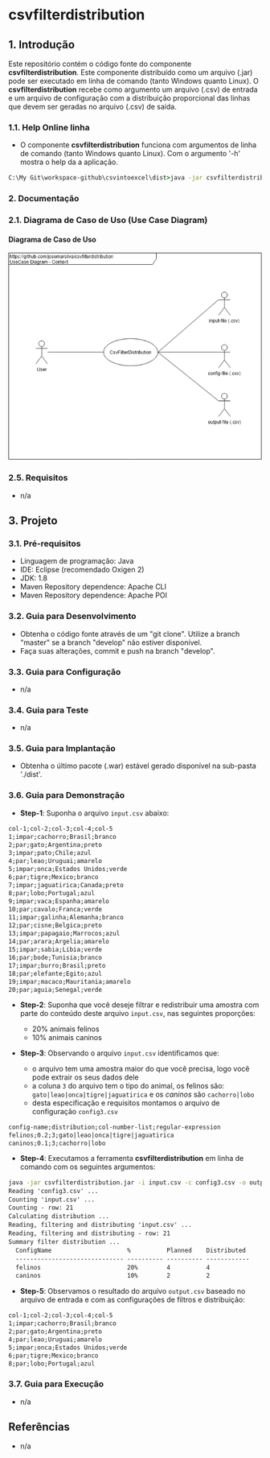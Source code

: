 # csvfilterdistribution

## 1. Introdução ##

Este repositório contém o código fonte do componente **csvfilterdistribution**. Este componente distribuído como um arquivo (.jar) pode ser executado em linha de comando (tanto Windows quanto Linux). O **csvfilterdistribution** recebe como argumento um arquivo (.csv) de entrada e um arquivo de configuração com a distribuição proporcional das linhas que devem ser geradas no arquivo (.csv) de saída.


### 1.1. Help Online linha

* O componente **csvfilterdistribution** funciona com argumentos de linha de comando (tanto Windows quanto Linux). Com o argumento '-h' mostra o help da a aplicação.

```bat
C:\My Git\workspace-github\csvintoexcel\dist>java -jar csvfilterdistribution.jar
```




### 2. Documentação ###

### 2.1. Diagrama de Caso de Uso (Use Case Diagram) ###

#### Diagrama de Caso de Uso

![UseCaseDiagram](doc/UseCaseDiagram%20-%20Context%20-%20CsvFilterDistribution.png)


### 2.5. Requisitos ###

* n/a


## 3. Projeto ##

### 3.1. Pré-requisitos ###

* Linguagem de programação: Java
* IDE: Eclipse (recomendado Oxigen 2)
* JDK: 1.8
* Maven Repository dependence: Apache CLI
* Maven Repository dependence: Apache POI

### 3.2. Guia para Desenvolvimento ###

* Obtenha o código fonte através de um "git clone". Utilize a branch "master" se a branch "develop" não estiver disponível.
* Faça suas alterações, commit e push na branch "develop".


### 3.3. Guia para Configuração ###

* n/a


### 3.4. Guia para Teste ###

* n/a


### 3.5. Guia para Implantação ###

* Obtenha o último pacote (.war) estável gerado disponível na sub-pasta './dist'.



### 3.6. Guia para Demonstração ###

* **Step-1**: Suponha o arquivo `input.csv` abaixo:

```csv
col-1;col-2;col-3;col-4;col-5
1;impar;cachorro;Brasil;branco
2;par;gato;Argentina;preto
3;impar;pato;Chile;azul
4;par;leao;Uruguai;amarelo
5;impar;onca;Estados Unidos;verde
6;par;tigre;Mexico;branco
7;impar;jaguatirica;Canada;preto
8;par;lobo;Portugal;azul
9;impar;vaca;Espanha;amarelo
10;par;cavalo;Franca;verde
11;impar;galinha;Alemanha;branco
12;par;cisne;Belgica;preto
13;impar;papagaio;Marrocos;azul
14;par;arara;Argelia;amarelo
15;impar;sabia;Libia;verde
16;par;bode;Tunisia;branco
17;impar;burro;Brasil;preto
18;par;elefante;Egito;azul
19;impar;macaco;Mauritania;amarelo
20;par;aguia;Senegal;verde
```

* **Step-2**: Suponha que você deseje filtrar e redistribuir uma amostra com parte do conteúdo deste arquivo `input.csv`,  nas seguintes proporções:
    * 20% animais felinos
	* 10% animais caninos


* **Step-3**: Observando o arquivo `input.csv` identificamos que:
    * o arquivo tem uma amostra maior do que você precisa, logo você pode extrair os seus dados dele
	* a coluna `3` do arquivo tem o tipo do animal, os felinos são: `gato|leao|onca|tigre|jaguatirica` e os _caninos_ são `cachorro|lobo`
	* desta especificação e requisitos montamos o arquivo de configuração `config3.csv`

```csv
config-name;distribution;col-number-list;regular-expression
felinos;0.2;3;gato|leao|onca|tigre|jaguatirica
caninos;0.1;3;cachorro|lobo
```

* **Step-4**: Executamos a ferramenta **csvfilterdistribution** em linha de comando com os seguintes argumentos:

```cmd
java -jar csvfilterdistribution.jar -i input.csv -c config3.csv -o output.csv
Reading 'config3.csv' ...
Counting 'input.csv' ...
Counting - row: 21
Calculating distribution ...
Reading, filtering and distributing 'input.csv' ...
Reading, filtering and distributing - row: 21
Summary filter distribution ...
  ConfigName                     %          Planned    Distributed
  ------------------------------ ---------- ---------- ------------
  felinos                        20%        4          4
  caninos                        10%        2          2
```

* **Step-5**: Observamos o resultado do arquivo `output.csv` baseado no arquivo de entrada e com as configurações de filtros e distribuição:

```csv
col-1;col-2;col-3;col-4;col-5
1;impar;cachorro;Brasil;branco
2;par;gato;Argentina;preto
4;par;leao;Uruguai;amarelo
5;impar;onca;Estados Unidos;verde
6;par;tigre;Mexico;branco
8;par;lobo;Portugal;azul
```




### 3.7. Guia para Execução ###

* n/a


## Referências ##

* n/a
